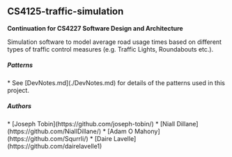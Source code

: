 <h2>CS4125-traffic-simulation</h2>

**Continuation for CS4227 Software Design and Architecture**

Simulation software to model average road usage times based on different types of traffic control measures (e.g. Traffic Lights, Roundabouts etc.).

<h5>Patterns</h5>
* See [DevNotes.md](./DevNotes.md) for details of the patterns used in this project.

<h5>Authors</h5>
* [Joseph Tobin](https://github.com/joseph-tobin/)
* [Niall Dillane](https://github.com/NiallDillane/)
* [Adam O Mahony](https://github.com/Squrrli/)
* [Daire Lavelle](https://github.com/dairelavelle1)

